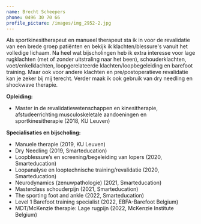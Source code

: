 ```yaml
---
name: Brecht Scheepers
phone: 0496 30 70 66
profile_picture: /images/img_2952-2.jpg
---
```

Als sportkinesitherapeut en manueel therapeut sta ik in voor de revalidatie van een brede groep patiënten en bekijk ik klachten/blessure's vanuit het volledige lichaam. Na heel wat bijscholingen heb ik extra interesse voor lage rugklachten (met of zonder uitstraling naar het been), schouderklachten, voet/enkelklachten, loopgerelateerde klachten/loopbegeleiding en barefoot training. Maar ook voor andere klachten en pre/postoperatieve revalidatie kan je zeker bij mij terecht. Verder maak ik ook gebruik van dry needling en shockwave therapie.

**Opleiding:**

* Master in de revalidatiewetenschappen en kinesitherapie, afstudeerrichting musculoskeletale aandoeningen en sportkinesitherapie (2018, KU Leuven)

**Specialisaties en bijscholing:**

* Manuele therapie (2019, KU Leuven)
* Dry Needling (2019, Smarteducation)
* Loopblessure’s en screening/begeleiding van lopers (2020, Smarteducation)
* Loopanalyse en looptechnische training/revalidatie (2020, Smarteducation)
* Neurodynamics (zenuwpathologie) (2021, Smarteducation)
* Masterclass schouderpijn (2021, Smarteducation)
* The sporting foot and ankle (2022, Smarteducation)
* Level 1 Barefoot training specialist (2022, EBFA-Barefoot Belgium)
* MDT/McKenzie therapie: Lage rugpijn (2022, McKenzie Institute Belgium)